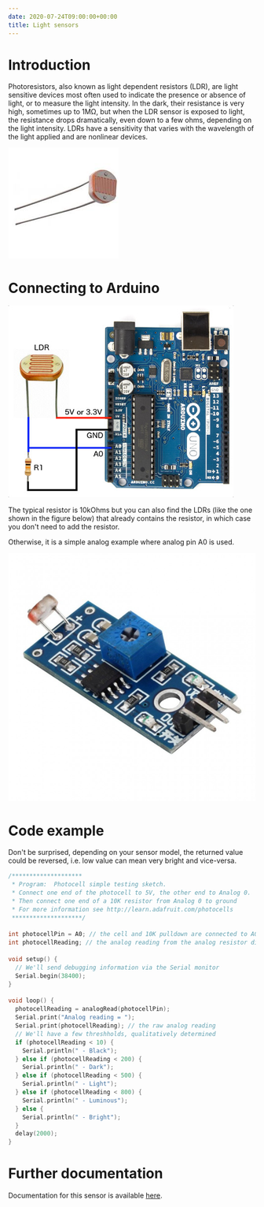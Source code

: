 ```yaml
---
date: 2020-07-24T09:00:00+00:00
title: Light sensors
---
```


# Introduction

Photoresistors, also known as light dependent resistors (LDR), are light sensitive devices most often 
used to indicate the presence or absence of light, or to measure the light intensity. In the dark, 
their resistance is very high, sometimes up to 1MΩ, but when the LDR sensor is exposed to light, the 
resistance drops dramatically, even down to a few ohms, depending on the light intensity. LDRs have a 
sensitivity that varies with the wavelength of the light applied and are nonlinear devices. 

![ldr](img/ldr.jpeg)


# Connecting to Arduino

![ldr-arduino](img/ldr-arduino.jpg)

The typical resistor is 10kOhms but you can also find the LDRs (like the one shown in the figure below) that already contains the resistor, in which case you don't need to add the resistor.

Otherwise, it is a simple analog example where analog pin A0 is used.

![ldr-photores](img/ldr-photores.jpg)

# Code example

Don't be surprised, depending on your sensor model, the returned value could be reversed, i.e. low value can mean very bright and vice-versa.

``` c
/********************
 * Program:  Photocell simple testing sketch.
 * Connect one end of the photocell to 5V, the other end to Analog 0.
 * Then connect one end of a 10K resistor from Analog 0 to ground
 * For more information see http://learn.adafruit.com/photocells
 ********************/

int photocellPin = A0; // the cell and 10K pulldown are connected to A0
int photocellReading; // the analog reading from the analog resistor divider

void setup() {
  // We'll send debugging information via the Serial monitor
  Serial.begin(38400);
}

void loop() {
  photocellReading = analogRead(photocellPin);
  Serial.print("Analog reading = ");
  Serial.print(photocellReading); // the raw analog reading
  // We'll have a few threshholds, qualitatively determined
  if (photocellReading < 10) {
    Serial.println(" - Black");
  } else if (photocellReading < 200) {
    Serial.println(" - Dark");
  } else if (photocellReading < 500) {
    Serial.println(" - Light");
  } else if (photocellReading < 800) {
    Serial.println(" - Luminous");
  } else {
    Serial.println(" - Bright");
  }
  delay(2000);
}
```

# Further documentation

Documentation for this sensor is available [here](http://www.resistorguide.com/photoresistor/).

